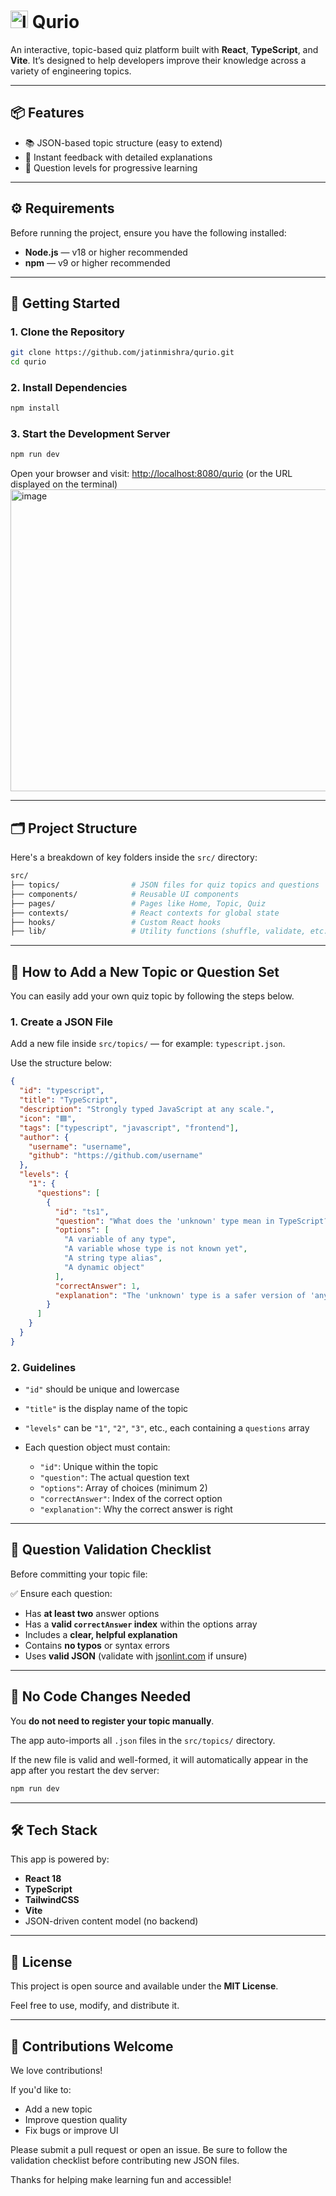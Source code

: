 # <img width="28" height="28" alt="logo" src="https://github.com/user-attachments/assets/31fc4b4a-f139-43a4-99aa-885e12df5ea0" /> Qurio

An interactive, topic-based quiz platform built with **React**, **TypeScript**, and **Vite**. It’s designed to help developers improve their knowledge across a variety of engineering topics.

---

## 📦 Features

- 📚 JSON-based topic structure (easy to extend)
- 🧠 Instant feedback with detailed explanations
- 🔁 Question levels for progressive learning

---

## ⚙️ Requirements

Before running the project, ensure you have the following installed:

- **Node.js** — v18 or higher recommended  
- **npm** — v9 or higher recommended  

---

## 🚀 Getting Started

### 1. Clone the Repository

```bash
git clone https://github.com/jatinmishra/qurio.git
cd qurio
````

### 2. Install Dependencies

```bash
npm install
```

### 3. Start the Development Server

```bash
npm run dev
```

Open your browser and visit: [http://localhost:8080/qurio](http://localhost:8080/qurio) (or the URL displayed on the terminal)
<img width="697" height="483" alt="image" src="https://github.com/user-attachments/assets/9f8ea6bd-0e3c-43c4-8b48-5dfe5cb7668b" />


---

## 🗂 Project Structure

Here's a breakdown of key folders inside the `src/` directory:

```bash
src/
├── topics/                # JSON files for quiz topics and questions
├── components/            # Reusable UI components
├── pages/                 # Pages like Home, Topic, Quiz
├── contexts/              # React contexts for global state
├── hooks/                 # Custom React hooks
├── lib/                   # Utility functions (shuffle, validate, etc.)
```

---

## 🧩 How to Add a New Topic or Question Set

You can easily add your own quiz topic by following the steps below.

### 1. Create a JSON File

Add a new file inside `src/topics/` — for example: `typescript.json`.

Use the structure below:

```json
{
  "id": "typescript",
  "title": "TypeScript",
  "description": "Strongly typed JavaScript at any scale.",
  "icon": "🟦",
  "tags": ["typescript", "javascript", "frontend"],
  "author": {
    "username": "username",
    "github": "https://github.com/username"
  },
  "levels": {
    "1": {
      "questions": [
        {
          "id": "ts1",
          "question": "What does the 'unknown' type mean in TypeScript?",
          "options": [
            "A variable of any type",
            "A variable whose type is not known yet",
            "A string type alias",
            "A dynamic object"
          ],
          "correctAnswer": 1,
          "explanation": "The 'unknown' type is a safer version of 'any' — it forces type checking before use."
        }
      ]
    }
  }
}
```

### 2. Guidelines

* `"id"` should be unique and lowercase
* `"title"` is the display name of the topic
* `"levels"` can be `"1"`, `"2"`, `"3"`, etc., each containing a `questions` array
* Each question object must contain:

  * `"id"`: Unique within the topic
  * `"question"`: The actual question text
  * `"options"`: Array of choices (minimum 2)
  * `"correctAnswer"`: Index of the correct option
  * `"explanation"`: Why the correct answer is right

---

## 🧪 Question Validation Checklist

Before committing your topic file:

✅ Ensure each question:

* Has **at least two** answer options
* Has a **valid `correctAnswer` index** within the options array
* Includes a **clear, helpful explanation**
* Contains **no typos** or syntax errors
* Uses **valid JSON** (validate with [jsonlint.com](https://jsonlint.com) if unsure)

---

## 🔄 No Code Changes Needed

You **do not need to register your topic manually**.

The app auto-imports all `.json` files in the `src/topics/` directory.

If the new file is valid and well-formed, it will automatically appear in the app after you restart the dev server:

```bash
npm run dev
```

---

## 🛠 Tech Stack

This app is powered by:

* **React 18**
* **TypeScript**
* **TailwindCSS**
* **Vite**
* JSON-driven content model (no backend)

---

## 📄 License

This project is open source and available under the **MIT License**.

Feel free to use, modify, and distribute it.

---

## 🙌 Contributions Welcome

We love contributions!

If you'd like to:

* Add a new topic
* Improve question quality
* Fix bugs or improve UI

Please submit a pull request or open an issue. Be sure to follow the validation checklist before contributing new JSON files.

Thanks for helping make learning fun and accessible!
